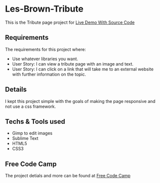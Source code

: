 # Les-Brown-Tribute
This is the Tribute page project for <a href="https://codepen.io/cloges4/full/OgBdGJ" target="_blank">Live Demo </a><a href="https://codepen.io/cloges4/pen/OgBdGJ" target="_blank">With Source Code</a>

## Requirements
The requirements for this project where:
- Use whatever libraries you want.
- User Story: I can view a tribute page with an image and text.
- User Story: I can click on a link that will take me to an external website with further information on the topic.

## Details
I kept this project simple with the goals of making the page responsive and not use a css framework.

## Techs & Tools used
- Gimp to edit images
- Sublime Text
- HTML5
- CSS3


## Free Code Camp
The project detials and more can be found at <a href="https://www.freecodecamp.com">Free Code Camp</a>

